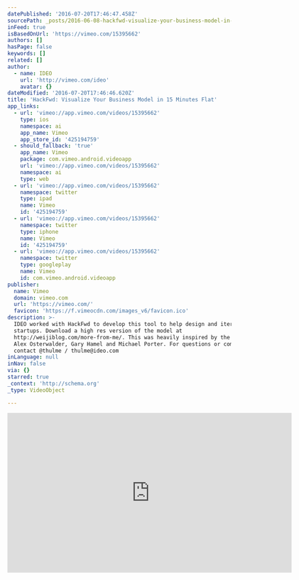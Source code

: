 ```yaml
---
datePublished: '2016-07-20T17:46:47.458Z'
sourcePath: _posts/2016-06-08-hackfwd-visualize-your-business-model-in-15-minutes-flat.md
inFeed: true
isBasedOnUrl: 'https://vimeo.com/15395662'
authors: []
hasPage: false
keywords: []
related: []
author:
  - name: IDEO
    url: 'http://vimeo.com/ideo'
    avatar: {}
dateModified: '2016-07-20T17:46:46.620Z'
title: 'HackFwd: Visualize Your Business Model in 15 Minutes Flat'
app_links:
  - url: 'vimeo://app.vimeo.com/videos/15395662'
    type: ios
    namespace: ai
    app_name: Vimeo
    app_store_id: '425194759'
  - should_fallback: 'true'
    app_name: Vimeo
    package: com.vimeo.android.videoapp
    url: 'vimeo://app.vimeo.com/videos/15395662'
    namespace: ai
    type: web
  - url: 'vimeo://app.vimeo.com/videos/15395662'
    namespace: twitter
    type: ipad
    name: Vimeo
    id: '425194759'
  - url: 'vimeo://app.vimeo.com/videos/15395662'
    namespace: twitter
    type: iphone
    name: Vimeo
    id: '425194759'
  - url: 'vimeo://app.vimeo.com/videos/15395662'
    namespace: twitter
    type: googleplay
    name: Vimeo
    id: com.vimeo.android.videoapp
publisher:
  name: Vimeo
  domain: vimeo.com
  url: 'https://vimeo.com/'
  favicon: 'https://f.vimeocdn.com/images_v6/favicon.ico'
description: >-
  IDEO worked with HackFwd to develop this tool to help design and iterate
  startups. Download a high res version of the model at
  http://weijiblog.com/more-from-me/. This was heavily inspired by the work of
  Alex Osterwalder, Gary Hamel and Michael Porter. For questions or comments
  contact @thulme / thulme@ideo.com
inLanguage: null
inNav: false
via: {}
starred: true
_context: 'http://schema.org'
_type: VideoObject

---
```

<iframe src="https://cdn.embedly.com/widgets/media.html?src=https%3A%2F%2Fplayer.vimeo.com%2Fvideo%2F15395662&amp;url=https%3A%2F%2Fvimeo.com%2F15395662&amp;image=http%3A%2F%2Fi.vimeocdn.com%2Fvideo%2F92645373_640.jpg&amp;key=b7d04c9b404c499eba89ee7072e1c4f7&amp;type=text%2Fhtml&amp;schema=vimeo" width="640" height="360" scrolling="no" frameborder="0" allowfullscreen="" style=""></iframe>